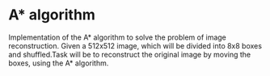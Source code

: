 # A* algorithm
Implementation of  the A* algorithm to solve the problem of image reconstruction. Given a 512x512 image, which will be divided into 8x8 boxes and shuffled.Task will be to reconstruct the original image by moving the boxes, using the A* algorithm. 
